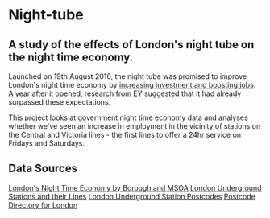# Night-tube

## A study of the effects of London's night tube on the night time economy.

Launched on 19th August 2016, the night tube was promised to improve London's night time economy by [increasing investment and boosting jobs](http://www.cityam.com/247355/londons-night-time-economy-could-worth-30bn-and-extra-70000). A year after it opened, [research from EY](https://www.london.gov.uk/press-releases/mayoral/night-tube-boosts-londons-economy-by-171m) suggested that it had already surpassed these expectations.

This project looks at government night time economy data and analyses whether we've seen an increase in employment in the vicinity of stations on the Central and Victoria lines - the first lines to offer a 24hr service on Fridays and Saturdays.

## Data Sources

[London's Night Time Economy by Borough and MSOA](https://data.london.gov.uk/dataset/london-night-time-economy)
[London Underground Stations and their Lines](https://wiki.openstreetmap.org/wiki/List_of_London_Underground_stations)
[London Underground Station Postcodes](https://www.doogal.co.uk/london_stations.php)
[Postcode Directory for London](https://data.london.gov.uk/dataset/postcode-directory-for-london)

